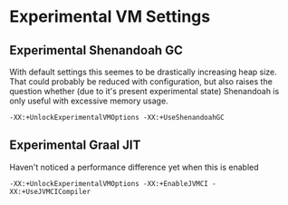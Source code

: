 # Experimental VM Settings

## Experimental Shenandoah GC
With default settings this seemes to be drastically increasing heap size.
That could probably be reduced with configuration, but also raises the question
whether (due to it's present experimental state) Shenandoah is only useful with excessive memory usage.
```
-XX:+UnlockExperimentalVMOptions -XX:+UseShenandoahGC
```

## Experimental Graal JIT
Haven't noticed a performance difference yet when this is enabled
```
-XX:+UnlockExperimentalVMOptions -XX:+EnableJVMCI -XX:+UseJVMCICompiler
```
